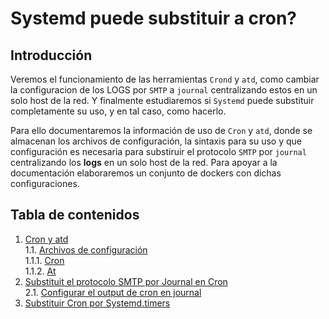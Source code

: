 # Systemd puede substituir a cron?

## Introducción

Veremos el funcionamiento de las herramientas `Crond` y `atd`, como
cambiar la configuracion de los LOGS por `SMTP` a `journal` 
centralizando estos en un solo host de la red. Y finalmente estudiaremos
si `Systemd` puede substituir completamente su uso, y en tal caso, como 
hacerlo. 

Para ello documentaremos la información de uso de `Cron` y `atd`, donde
se almacenan los archivos de configuración, la sintaxis para su uso y
que configuración es necesaria para substiruir el protocolo `SMTP` por 
`journal` centralizando los **logs** en un solo host de la red. Para 
apoyar a la documentación elaboraremos un conjunto de dockers con dichas
configuraciones.

## Tabla de contenidos

1. [Cron y atd](https://github.com/Ivan-Madero/proyecto-final/blob/master/borrador.md#cron-y-atd)\
	1.1. [Archivos de configuración](https://github.com/Ivan-Madero/proyecto-final/blob/master/borrador.md#archivos-de-configuración)\
		1.1.1. [Cron](https://github.com/Ivan-Madero/proyecto-final/blob/master/borrador.md#cron)\
		1.1.2. [At](https://github.com/Ivan-Madero/proyecto-final/blob/master/borrador.md#atd)
2. [Substituit el protocolo SMTP por Journal en Cron](https://github.com/Ivan-Madero/proyecto-final/blob/master/borrador.md#substituit-el-protocolo-smtp-por-journal-en-cron)\
	2.1. [Configurar el output de cron en journal](https://github.com/Ivan-Madero/proyecto-final/blob/master/borrador.md#configurar-el-output-de-cron-en-journal)
3. [Substituir Cron por Systemd.timers](https://github.com/Ivan-Madero/proyecto-final/blob/master/borrador.md#substituir-cron-por-systemdtimers)
